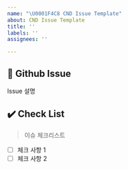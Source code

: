 ```yaml
---
name: "\U0001F4C8 CND Issue Template"
about: CND Issue Template
title: ''
labels: ''
assignees: ''

---
```


## 📝 Github Issue
Issue 설명


## ✔️ Check List
> 이슈 체크리스트

- [ ] 체크 사항 1
- [ ] 체크 사항 2
